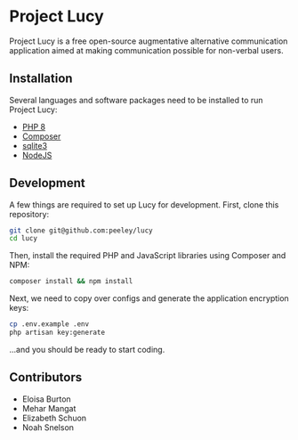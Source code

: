 # Project Lucy

Project Lucy is a free open-source augmentative alternative communication application aimed at making communication possible for non-verbal users.

## Installation

Several languages and software packages need to be installed to run Project Lucy:

- [PHP 8](https://www.php.net/downloads)
- [Composer](https://getcomposer.org/)
- [sqlite3](https://sqlite.org/index.html)
- [NodeJS](https://nodejs.org/en/)

## Development

A few things are required to set up Lucy for development. First, clone this repository:

```bash
git clone git@github.com:peeley/lucy
cd lucy
```

Then, install the required PHP and JavaScript libraries using Composer and NPM:

```bash
composer install && npm install
```

Next, we need to copy over configs and generate the application encryption keys:

```bash
cp .env.example .env
php artisan key:generate
```

...and you should be ready to start coding.

## Contributors

- Eloisa Burton
- Mehar Mangat
- Elizabeth Schuon
- Noah Snelson
